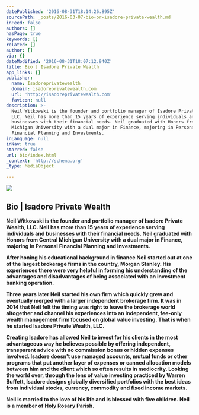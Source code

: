 ```yaml
---
datePublished: '2016-08-31T18:14:26.895Z'
sourcePath: _posts/2016-03-07-bio-or-isadore-private-wealth.md
inFeed: false
authors: []
hasPage: true
keywords: []
related: []
author: []
via: {}
dateModified: '2016-08-31T18:07:12.940Z'
title: Bio | Isadore Private Wealth
app_links: []
publisher:
  name: Isadoreprivatewealth
  domain: isadoreprivatewealth.com
  url: 'http://isadoreprivatewealth.com'
  favicon: null
description: >-
  Neil Witkowski is the founder and portfolio manager of Isadore Private Wealth,
  LLC. Neil has more than 15 years of experience serving individuals and
  businesses with their financial needs. Neil graduated with Honors from Central
  Michigan University with a dual major in Finance, majoring in Personal
  Financial Planning and Investments.
inLanguage: null
inNav: true
starred: false
url: bio/index.html
_context: 'http://schema.org'
_type: MediaObject

---
```

<article style=""><img src="https://s3-us-west-2.amazonaws.com/the-grid-img/p/6805dc3cfe6ae6f97f3e2da7b257c4d84b29089c.jpg" /><h1>Bio | Isadore Private Wealth</h1></article>

**Neil Witkowski is the founder and portfolio manager of Isadore Private Wealth, LLC. Neil has more than 15 years of experience serving individuals and businesses with their financial needs. Neil graduated with Honors from Central Michigan University with a dual major in Finance, majoring in Personal Financial Planning and Investments.**

**After honing his educational background in finance Neil started out at one of the largest brokerage firms in the country, Morgan Stanley. His experiences there were very helpful in forming his understanding of the advantages and disadvantages of being associated with an investment banking operation.**

**Three years later Neil started his own firm which quickly grew and eventually merged with a larger independent brokerage firm. It was in 2014 that Neil felt the timing was right to leave the brokerage world altogether and channel his experiences into an independent, fee-only wealth management firm focused on global value investing. That is when he started Isadore Private Wealth, LLC.**

**Creating Isadore has allowed Neil to invest for his clients in the most advantageous way he believes possible by offering independent, transparent advice with no commission bonus or hidden expenses involved. Isadore doesn't use managed accounts, mutual funds or other programs that put another layer of expenses or canned allocation models between him and the client which so often results in mediocrity. Looking the world over, through the lens of value investing practiced by Warren Buffett, Isadore designs globally diversified portfolios with the best ideas from individual stocks, currency, commodity and fixed income markets.**

**Neil is married to the love of his life and is blessed with five children. Neil is a member of Holy Rosary Parish.**